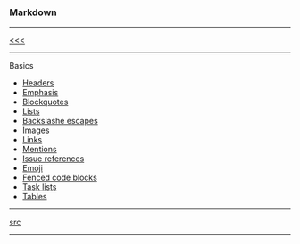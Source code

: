 
### Markdown

---

[<<<](https://github.com/ttltrk/PRG/blob/master/MANUALS.MD)

---

Basics

* <a href="">Headers</a>
* <a href="">Emphasis</a>
* <a href="">Blockquotes</a>
* <a href="">Lists</a>
* <a href="">Backslashe escapes</a>
* <a href="">Images</a>
* <a href="">Links</a>
* <a href="">Mentions</a>
* <a href="">Issue references</a>
* <a href="">Emoji</a>
* <a href="">Fenced code blocks</a>
* <a href="">Task lists</a>
* <a href="">Tables</a>

---

[src](https://guides.github.com/pdfs/markdown-cheatsheet-online.pdf)

---

